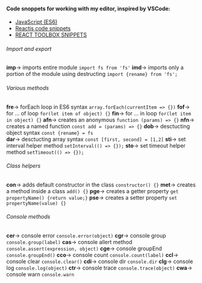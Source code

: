 #### Code snoppets for working with my editor, inspired by VSCode:
 - [JavaScript (ES6)](https://github.com/xabikos/vscode-javascript)
 - [Reactjs code snippets](https://marketplace.visualstudio.com/items?itemName=xabikos.ReactSnippets)
 - [REACT TOOLBOX SNIPPETS](https://marketplace.visualstudio.com/items?itemName=alechp.react-toolbox-snippets)

###### Import and export 
__imp__→	imports entire module ```import fs from 'fs'```
__imd__→	imports only a portion of the module using destructing ```import {rename} from 'fs';```


###### Various methods
__fre__→	forEach loop in ES6 syntax ```array.forEach(currentItem => {})```
__fof__→	for ... of loop ```for(let item of object) {}```
__fin__→	for ... in loop ```for(let item in object) {}```
__afn__→	creates an anonymous ```function (params) => {}```
__nfn__→	creates a named function ```const add = (params) => {}```
__dob__→	desctucting object syntax ```const {rename} = fs```              
__dar__→	desctucting array syntax ```const [first, second] = [1,2]```
__sti__→	set interval helper method ```setInterval(() => {});```
__sto__→	set timeout helper method ```setTimeout(() => {});```


###### Class helpers
__con__→	adds default constructor in the class ```constructor() {}```
__met__→	creates a method inside a class ```add() {}```
__pge__→	creates a getter property ```get propertyName() {return value;}```
__pse__→	creates a setter property ```set propertyName(value) {}```

###### Console methods
__cer__→	console error ```console.error(object)```
__cgr__→	console group ```console.group(label)```
__cas__→	console allert method ```console.assert(expression, object)```
__cge__→	console groupEnd ```console.groupEnd()```
__cco__→	console count ```console.count(label)```
__ccl__→	console clear ```console.clear()```
__cdi__→	console dir ```console.dir```
__clg__→	console log ```console.log(object)```
__ctr__→	console trace ```console.trace(object)```
__cwa__→	console warn ```console.warn```
